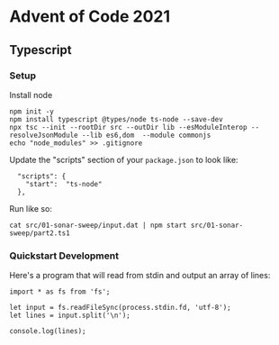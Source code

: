 # Advent of Code 2021

## Typescript

### Setup

Install node

```
npm init -y
npm install typescript @types/node ts-node --save-dev
npx tsc --init --rootDir src --outDir lib --esModuleInterop --resolveJsonModule --lib es6,dom  --module commonjs
echo "node_modules" >> .gitignore
```
Update the "scripts" section of your `package.json` to look like:

```
  "scripts": {
    "start":  "ts-node"
  },
```

Run like so:

`cat src/01-sonar-sweep/input.dat | npm start src/01-sonar-sweep/part2.ts1`

### Quickstart Development

Here's a program that will read from stdin and output an array of lines:

```
import * as fs from 'fs';

let input = fs.readFileSync(process.stdin.fd, 'utf-8');
let lines = input.split('\n');

console.log(lines);
```

